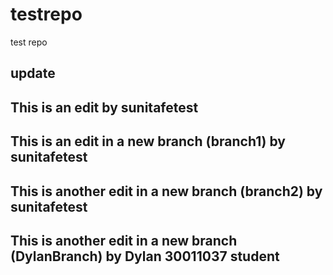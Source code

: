 # testrepo
test repo

## update
## This is an edit by sunitafetest
## This is an edit in a new branch (branch1) by sunitafetest
## This is another edit in a new branch (branch2) by sunitafetest
## This is another edit in a new branch (DylanBranch) by Dylan 30011037 student
